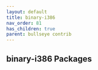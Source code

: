 ```yaml
---
layout: default
title: binary-i386
nav_order: 81
has_children: true
parent: bullseye contrib
---
```


## binary-i386 Packages
